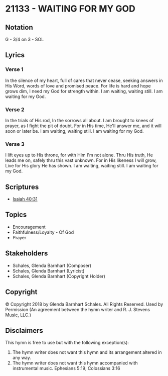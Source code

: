 # 21133 - WAITING FOR MY GOD

## Notation

G - 3/4 on 3 - SOL

## Lyrics

### Verse 1

In the silence of my heart, full of cares that never cease, seeking answers in His Word, words of love and promised peace. For life is hard and hope grows dim, I need my God for strength within.  I am waiting, waiting still. I am waiting for my God.

### Verse 2

In the trials of His rod, In the sorrows all about. I am brought to knees of prayer, as I fight the pit of doubt. For in His time, He'll answer me, and it will soon or later be. I am waiting, waiting still. I am waiting for my God.

### Verse 3

 I lift eyes up to His throne, for with Him I'm not alone. Thru His truth, He leads me on, safely thru this vast unknown. For in His likeness I will grow, Live for His glory He has shown. I am waiting, waiting still. I am waiting for my God.


## Scriptures

- [Isaiah 40:31](https://www.biblegateway.com/passage/?search=Isaiah%2040%3A31)

## Topics

- Encouragement
- Faithfulness/Loyalty - Of God
- Prayer

## Stakeholders

- Schales, Glenda Barnhart (Composer)
- Schales, Glenda Barnhart (Lyricist)
- Schales, Glenda Barnhart (Copyright Holder)

## Copyright

© Copyright 2018 by Glenda Barnhart Schales. All Rights Reserved. Used by Permission
(An agreement between the hymn writer and R. J. Stevens Music, LLC.)

## Disclaimers

This hymn is free to use but with the following exception(s):
1. The hymn writer does not want this hymn and its arrangement altered in any way.
2. The hymn writer does not want this hymn accompanied with instrumental music.
Ephesians 5:19; Colossians 3:16

